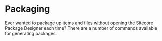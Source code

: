 # Packaging

Ever wanted to package up items and files without opening the Sitecore Package Designer each time? There are a number of commands available for generating packages.